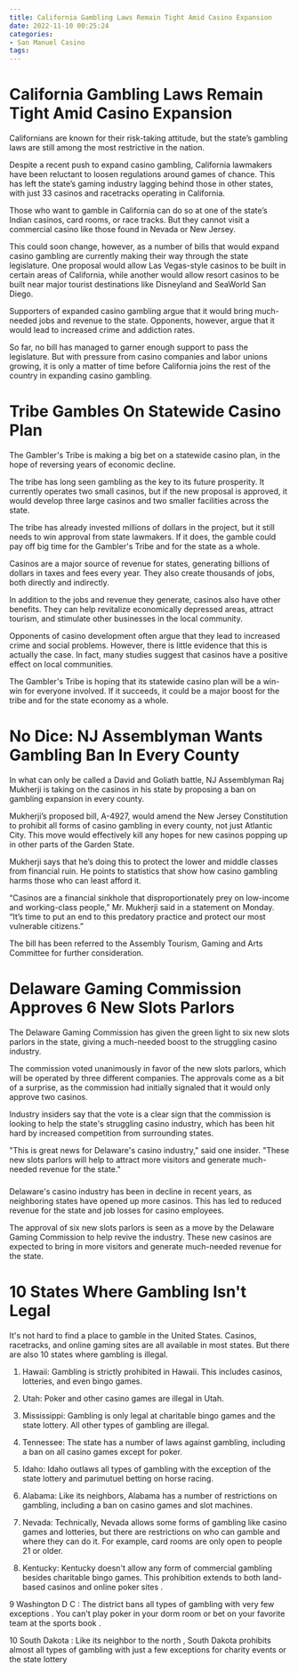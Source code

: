 ```yaml
---
title: California Gambling Laws Remain Tight Amid Casino Expansion
date: 2022-11-10 00:25:24
categories:
- San Manuel Casino
tags:
---
```



#  California Gambling Laws Remain Tight Amid Casino Expansion

Californians are known for their risk-taking attitude, but the state’s gambling laws are still among the most restrictive in the nation.

Despite a recent push to expand casino gambling, California lawmakers have been reluctant to loosen regulations around games of chance. This has left the state’s gaming industry lagging behind those in other states, with just 33 casinos and racetracks operating in California.

Those who want to gamble in California can do so at one of the state’s Indian casinos, card rooms, or race tracks. But they cannot visit a commercial casino like those found in Nevada or New Jersey.

This could soon change, however, as a number of bills that would expand casino gambling are currently making their way through the state legislature. One proposal would allow Las Vegas-style casinos to be built in certain areas of California, while another would allow resort casinos to be built near major tourist destinations like Disneyland and SeaWorld San Diego.

Supporters of expanded casino gambling argue that it would bring much-needed jobs and revenue to the state. Opponents, however, argue that it would lead to increased crime and addiction rates.

So far, no bill has managed to garner enough support to pass the legislature. But with pressure from casino companies and labor unions growing, it is only a matter of time before California joins the rest of the country in expanding casino gambling.

#  Tribe Gambles On Statewide Casino Plan

The Gambler's Tribe is making a big bet on a statewide casino plan, in the hope of reversing years of economic decline.

The tribe has long seen gambling as the key to its future prosperity. It currently operates two small casinos, but if the new proposal is approved, it would develop three large casinos and two smaller facilities across the state.

The tribe has already invested millions of dollars in the project, but it still needs to win approval from state lawmakers. If it does, the gamble could pay off big time for the Gambler's Tribe and for the state as a whole.

Casinos are a major source of revenue for states, generating billions of dollars in taxes and fees every year. They also create thousands of jobs, both directly and indirectly.

In addition to the jobs and revenue they generate, casinos also have other benefits. They can help revitalize economically depressed areas, attract tourism, and stimulate other businesses in the local community.

Opponents of casino development often argue that they lead to increased crime and social problems. However, there is little evidence that this is actually the case. In fact, many studies suggest that casinos have a positive effect on local communities.

The Gambler's Tribe is hoping that its statewide casino plan will be a win-win for everyone involved. If it succeeds, it could be a major boost for the tribe and for the state economy as a whole.

#  No Dice: NJ Assemblyman Wants Gambling Ban In Every County

In what can only be called a David and Goliath battle, NJ Assemblyman Raj Mukherji is taking on the casinos in his state by proposing a ban on gambling expansion in every county.

Mukherji’s proposed bill, A-4927, would amend the New Jersey Constitution to prohibit all forms of casino gambling in every county, not just Atlantic City. This move would effectively kill any hopes for new casinos popping up in other parts of the Garden State.

Mukherji says that he’s doing this to protect the lower and middle classes from financial ruin. He points to statistics that show how casino gambling harms those who can least afford it.

“Casinos are a financial sinkhole that disproportionately prey on low-income and working-class people,” Mr. Mukherji said in a statement on Monday. “It’s time to put an end to this predatory practice and protect our most vulnerable citizens.”

The bill has been referred to the Assembly Tourism, Gaming and Arts Committee for further consideration.

#  Delaware Gaming Commission Approves 6 New Slots Parlors 

The Delaware Gaming Commission has given the green light to six new slots parlors in the state, giving a much-needed boost to the struggling casino industry.

The commission voted unanimously in favor of the new slots parlors, which will be operated by three different companies. The approvals come as a bit of a surprise, as the commission had initially signaled that it would only approve two casinos.

Industry insiders say that the vote is a clear sign that the commission is looking to help the state's struggling casino industry, which has been hit hard by increased competition from surrounding states.

"This is great news for Delaware's casino industry," said one insider. "These new slots parlors will help to attract more visitors and generate much-needed revenue for the state."

###

Delaware's casino industry has been in decline in recent years, as neighboring states have opened up more casinos. This has led to reduced revenue for the state and job losses for casino employees.

The approval of six new slots parlors is seen as a move by the Delaware Gaming Commission to help revive the industry. These new casinos are expected to bring in more visitors and generate much-needed revenue for the state.

#  10 States Where Gambling Isn't Legal

It's not hard to find a place to gamble in the United States. Casinos, racetracks, and online gaming sites are all available in most states. But there are also 10 states where gambling is illegal.

1. Hawaii: Gambling is strictly prohibited in Hawaii. This includes casinos, lotteries, and even bingo games.

2. Utah: Poker and other casino games are illegal in Utah.

3. Mississippi: Gambling is only legal at charitable bingo games and the state lottery. All other types of gambling are illegal.

4. Tennessee: The state has a number of laws against gambling, including a ban on all casino games except for poker.

5. Idaho: Idaho outlaws all types of gambling with the exception of the state lottery and parimutuel betting on horse racing.

6. Alabama: Like its neighbors, Alabama has a number of restrictions on gambling, including a ban on casino games and slot machines.

7. Nevada: Technically, Nevada allows some forms of gambling like casino games and lotteries, but there are restrictions on who can gamble and where they can do it. For example, card rooms are only open to people 21 or older.

8. Kentucky: Kentucky doesn't allow any form of commercial gambling besides charitable bingo games. This prohibition extends to both land-based casinos and online poker sites .


 9 Washington D C : The district bans all types of gambling with very few exceptions . You can't play poker in your dorm room or bet on your favorite team at the sports book .

 10 South Dakota : Like its neighbor to the north , South Dakota prohibits almost all types of gambling with just a few exceptions for charity events or the state lottery